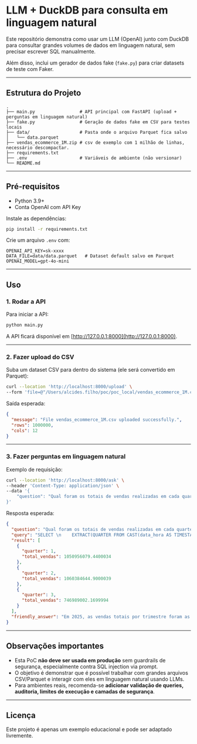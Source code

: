 # LLM + DuckDB para consulta em linguagem natural

Este repositório demonstra como usar um LLM (OpenAI) junto com DuckDB para consultar grandes volumes de dados em linguagem natural, sem precisar escrever SQL manualmente.

Além disso, inclui um gerador de dados fake (`fake.py`) para criar datasets de teste com Faker.

---

## Estrutura do Projeto

```
.
├── main.py                 # API principal com FastAPI (upload + perguntas em linguagem natural)
├── fake.py                 # Geração de dados fake em CSV para testes locais
├── data/                   # Pasta onde o arquivo Parquet fica salvo
│   └── data.parquet
├── vendas_ecommerce_1M.zip # csv de exemplo com 1 milhão de linhas, necessário descompactar.
├── requirements.txt
├── .env                    # Variáveis de ambiente (não versionar)
└── README.md
````

---

## Pré-requisitos

- Python 3.9+
- Conta OpenAI com API Key  

Instale as dependências:

```bash
pip install -r requirements.txt
````

Crie um arquivo `.env` com:

```env
OPENAI_API_KEY=sk-xxxx
DATA_FILE=data/data.parquet   # Dataset default salvo em Parquet
OPENAI_MODEL=gpt-4o-mini
```

---

## Uso

### 1. Rodar a API

Para iniciar a API:

```bash
python main.py
```

A API ficará disponível em [http://127.0.0.1:8000](http://127.0.0.1:8000).

---

### 2. Fazer upload do CSV

Suba um dataset CSV para dentro do sistema (ele será convertido em Parquet):

```bash
curl --location 'http://localhost:8000/upload' \
--form 'file=@"/Users/alcides.filho/poc/poc_local/vendas_ecommerce_1M.csv"'
```

Saída esperada:

```json
{
  "message": "File vendas_ecommerce_1M.csv uploaded successfully.",
  "rows": 1000000,
  "cols": 12
}
```

---

### 3. Fazer perguntas em linguagem natural

Exemplo de requisição:

```bash
curl --location 'http://localhost:8000/ask' \
--header 'Content-Type: application/json' \
--data '{
    "question": "Qual foram os totais de vendas realizadas em cada quarter em todo ano 2025?"
}'
```

Resposta esperada:

```json
{
  "question": "Qual foram os totais de vendas realizadas em cada quarter em todo ano 2025?",
  "query": "SELECT \n    EXTRACT(QUARTER FROM CAST(data_hora AS TIMESTAMP)) AS quarter,\n    SUM(quantidade * preco_unitario - desconto) AS total_vendas\nFROM \n    data\nWHERE \n    EXTRACT(YEAR FROM CAST(data_hora AS TIMESTAMP)) = 2025\nGROUP BY \n    quarter\nORDER BY \n    quarter",
  "result": [
    {
      "quarter": 1,
      "total_vendas": 1050956079.4400034
    },
    {
      "quarter": 2,
      "total_vendas": 1060384644.9000039
    },
    {
      "quarter": 3,
      "total_vendas": 746989002.1699994
    }
  ],
  "friendly_answer": "Em 2025, as vendas totais por trimestre foram as seguintes:\n\n- 1º trimestre: R$ 1.050.956.079,44\n- 2º trimestre: R$ 1.060.384.644,90\n- 3º trimestre: R$ 746.989.002,17\n\nOs dados do 4º trimestre não foram fornecidos."
}
```

---

## Observações importantes

* Esta PoC **não deve ser usada em produção** sem guardrails de segurança, especialmente contra SQL injection via prompt.
* O objetivo é demonstrar que é possível trabalhar com grandes arquivos CSV/Parquet e interagir com eles em linguagem natural usando LLMs.
* Para ambientes reais, recomenda-se **adicionar validação de queries, auditoria, limites de execução e camadas de segurança**.

---

## Licença
Este projeto é apenas um exemplo educacional e pode ser adaptado livremente.